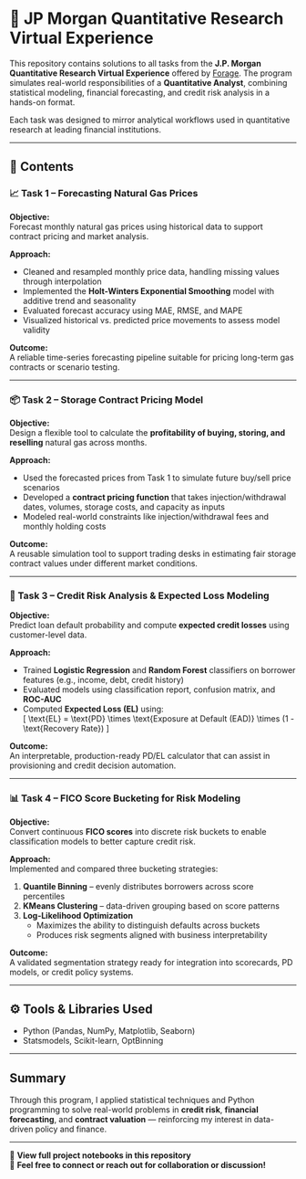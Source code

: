 # 💼 JP Morgan Quantitative Research Virtual Experience

This repository contains solutions to all tasks from the **J.P. Morgan Quantitative Research Virtual Experience** offered by [Forage](https://www.theforage.com/). The program simulates real-world responsibilities of a **Quantitative Analyst**, combining statistical modeling, financial forecasting, and credit risk analysis in a hands-on format.

Each task was designed to mirror analytical workflows used in quantitative research at leading financial institutions.

---

## 📁 Contents

### 📈 Task 1 – Forecasting Natural Gas Prices

**Objective:**  
Forecast monthly natural gas prices using historical data to support contract pricing and market analysis.

**Approach:**  
- Cleaned and resampled monthly price data, handling missing values through interpolation  
- Implemented the **Holt-Winters Exponential Smoothing** model with additive trend and seasonality  
- Evaluated forecast accuracy using MAE, RMSE, and MAPE  
- Visualized historical vs. predicted price movements to assess model validity

**Outcome:**  
A reliable time-series forecasting pipeline suitable for pricing long-term gas contracts or scenario testing.

---

### 📦 Task 2 – Storage Contract Pricing Model

**Objective:**  
Design a flexible tool to calculate the **profitability of buying, storing, and reselling** natural gas across months.

**Approach:**  
- Used the forecasted prices from Task 1 to simulate future buy/sell price scenarios  
- Developed a **contract pricing function** that takes injection/withdrawal dates, volumes, storage costs, and capacity as inputs  
- Modeled real-world constraints like injection/withdrawal fees and monthly holding costs

**Outcome:**  
A reusable simulation tool to support trading desks in estimating fair storage contract values under different market conditions.

---

### 🧮 Task 3 – Credit Risk Analysis & Expected Loss Modeling

**Objective:**  
Predict loan default probability and compute **expected credit losses** using customer-level data.

**Approach:**  
- Trained **Logistic Regression** and **Random Forest** classifiers on borrower features (e.g., income, debt, credit history)  
- Evaluated models using classification report, confusion matrix, and **ROC-AUC**  
- Computed **Expected Loss (EL)** using:  
  \[
  \text{EL} = \text{PD} \times \text{Exposure at Default (EAD)} \times (1 - \text{Recovery Rate})
  \]

**Outcome:**  
An interpretable, production-ready PD/EL calculator that can assist in provisioning and credit decision automation.

---

### 📊 Task 4 – FICO Score Bucketing for Risk Modeling

**Objective:**  
Convert continuous **FICO scores** into discrete risk buckets to enable classification models to better capture credit risk.

**Approach:**  
Implemented and compared three bucketing strategies:
1. **Quantile Binning** – evenly distributes borrowers across score percentiles
2. **KMeans Clustering** – data-driven grouping based on score patterns
3. **Log-Likelihood Optimization**   
   - Maximizes the ability to distinguish defaults across buckets  
   - Produces risk segments aligned with business interpretability

**Outcome:**  
A validated segmentation strategy ready for integration into scorecards, PD models, or credit policy systems.

---

## ⚙️ Tools & Libraries Used

- Python (Pandas, NumPy, Matplotlib, Seaborn)
- Statsmodels, Scikit-learn, OptBinning
---

##  Summary

Through this program, I applied statistical techniques and Python programming to solve real-world problems in **credit risk**, **financial forecasting**, and **contract valuation** — reinforcing my interest in data-driven policy and finance.

---

📂 **View full project notebooks in this repository**  
💬 **Feel free to connect or reach out for collaboration or discussion!**

